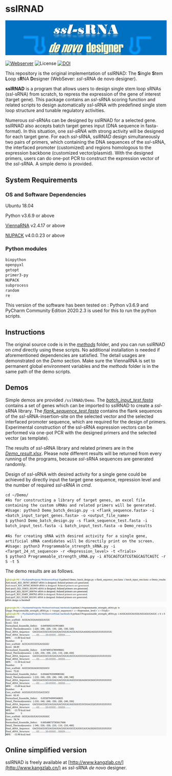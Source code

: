 # sslRNAD

![banner](https://github.com/hklz/sslRNAD/blob/main/img/sRNA.png)

[![Webserver](https://img.shields.io/badge/Webserver-available-blue)](http://www.kangzlab.cn/)
![License](https://img.shields.io/badge/License-MIT-orange)
[![DOI](https://zenodo.org/badge/501138098.svg)](https://zenodo.org/badge/latestdoi/501138098)


This repository is the original implementation of sslRNAD: The **S**ingle **S**tem **L**oop s**R**NA **D**esigner (WebSever: *ssl*-sRNA de novo designer).


**sslRNAD** is a program that allows users to design single stem loop sRNAs (*ssl*-sRNA) from scratch, to repress the expression of the gene of interest (target gene). This package contains an *ssl*-sRNA scoring function and related scripts to design automatically *ssl*-sRNA with predefined single stem loop structure and tunable regulatory activities. 

Numerous *ssl*-sRNAs can be designed by sslRNAD for a selected gene. sslRNAD also accepts batch target genes input (DNA sequence in fasta-format). In this situation, one *ssl-sRNA* with strong activity will be designed for each target gene. For each *ssl*-sRNA, sslRNAD design simultaneously two pairs of primers, which containing the DNA sequences of the *ssl*-sRNA, the interfaced promoter (customized) and regions homologous to the expression backbone (customized vector/plasmid). With the designed primers, users can do one-pot PCR to construct the expression vector of the *ssl*-sRNA. A simple demo is provided. 

## System Requirements

### OS and Software Dependencies

Ubuntu 18.04

Python v3.6.9 or above

[ViennaRNA](https://www.tbi.univie.ac.at/RNA/#download) v2.4.17 or above

[NUPACK](http://www.nupack.org/downloads) v4.0.0.23 or above

### Python modules
```
biopython
openpyxl
getopt
primer3-py
NUPACK
subprocess
random
re
```

This version of the software has been tested on : Python v3.6.9 and PyCharm Community Edition 2020.2.3 is used for this to run the python scripts.

## Instructions

The original source code is in the [*methods*](https://github.com/hklz/sslRNAD/tree/main/methods) folder, and you can run sslRNAD on *cmd* directly using these scripts. No additional installation is needed if aforementioned dependencies are satisfied. The detail usages are demonstrated on the *Demo*  section. Make sure the ViennaRNA is set to permanent global environment variables and the *methods*  folder is in the same path of the demo scripts.

## Demos
Simple demos are provided ```/sslRNAD/Demo```.
The [*batch_input_test.fasta*](https://github.com/hklz/sslRNAD/blob/main/Demo/batch_input_test.fasta) contains a set of genes which can be imported to sslRNAD to create a *ssl*-sRNA library. The [*flank_sequence_test.fasta*](https://github.com/hklz/sslRNAD/blob/main/Demo/flank_sequence_test.fasta) contains the flank sequences of the *ssl*-sRNA-insertion-site on the selected vector and the selected interfaced promoter sequence, which are required for the design of primers. Experimental construction of the ssl-sRNA expression vectors can be performed via one-pot PCR with the designed primers and the selected vector (as template).

The results of *ssl*-sRNA library and related primers are in the [*Demo_result.xlsx*](https://github.com/hklz/sslRNAD/blob/main/Demo/Demo_results.xlsx). Please note different results will be returned from every running of the programs, because *ssl*-sRNA sequences are generated randomly.

Design of *ssl*-sRNA with desired activity for a single gene could be achieved by directly input the target gene sequence, repression level and the number of required *ssl-sRNA* in *cmd*.

```
cd ~/Demo/
#As for constructing a library of target genes, an excel file containing the custom sRNAs and related primers will be generated.
#Usage: python3 Demo_batch_design.py -s <flank_sequence.fasta> -i <batch_input_target_genes.fasta> -o <output_file_name>
$ python3 Demo_batch_design.py -s flank_sequence_test.fasta -i batch_input_test.fasta -i batch_input_test.fasta -o Demo_results

#As for creating sRNA with desired activity for a single gene, artificial sRNA candidates will be directily print on the screen.
#Usage: python3 Programmable_strength_sRNA.py -i <Target_24_nt_sequence> -r <Repression_level> -t <Trials>
$ python3 Programmable_strength_sRNA.py -i ATGCAGTCATCGTAGCAGTCAGTC -r S -t 5
```
The demo results are as follows.


![image](https://github.com/hklz/sslRNAD/blob/main/img/Demo_output.png)


![image](https://github.com/hklz/sslRNAD/blob/main/img/Programmable_strength_sRNA_design.png)



## Online simplified version

sslRNAD is freely available at [http://www.kangzlab.cn/](http://www.kangzlab.cn/) as *ssl*-sRNA *de novo* designer.

